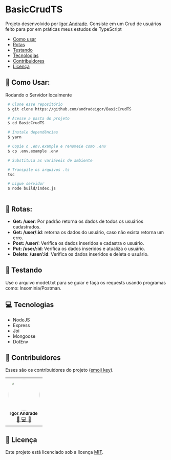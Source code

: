 # BasicCrudTS

Projeto desenvolvido por [Igor Andrade](https://github.com/andradeigor). Consiste em um Crud de usuários feito para por em práticas meus estudos de TypeScript

- [Como usar](#como-usar)
- [Rotas](#rotas)
- [Testando](#testando)
- [Tecnologias](#tecnologias)
- [Contribuidores](#contribuidores)
- [Licença](#licença)

## 🤖 Como Usar:

Rodando o Servidor localmente

```bash
 # Clone esse repositório
 $ git clone https://github.com/andradeigor/BasicCrudTS

 # Acesse a pasta do projeto
 $ cd BasicCrudTS

 # Instale dependências
 $ yarn

 # Copie o .env.example e renomeie como .env
 $ cp .env.example .env

 # Substituia as variáveis de ambiente

 # Transpile os arquivos .ts
 tsc

 # Ligue servidor
 $ node build/index.js



```

## 📜 Rotas:

- **Get: /user**: Por padrão retorna os dados de todos os usuários cadastrados.
- **Get: /user/:id**: retorna os dados do usuário, caso não exista retorna um erro.
- **Post: /user/**: Verifica os dados inseridos e cadastra o usuário.
- **Put: /user/:id**: Verifica os dados inseridos e atualiza o usuário.
- **Delete: /user/:id**: Verifica os dados inseridos e deleta o usuário.

## 🚧 Testando

Use o arquivo model.txt para se guiar e faça os requests usando programas como: Insominia/Postman.

## 💻 Tecnologias

- NodeJS
- Express
- Joi
- Mongoose
- DotEnv

## 👥 Contribuidores

Esses são os contribuidores do projeto (<a href="https://allcontributors.org/docs/en/emoji-key">emoji key</a>).

<table>
  <tr>
    <td align="center"><a href="https://github.com/andradeigor"><img style="border-radius: 50%;" src="https://avatars.githubusercontent.com/u/21049910?v=4" width="100px;" alt=""/><br /><sub><b>Igor Andrade</b></sub></a><br /><a href="https://github.com/andradeigor/DiscordBotUFRJ/commits?author=andradeigor" title="Igor Andrade">🤔 💻 🚧</a></td>
  </tr>
</table>

## 📖 Licença

Este projeto está licenciado sob a licença <a href="https://choosealicense.com/licenses/mit/">MIT</a>.
